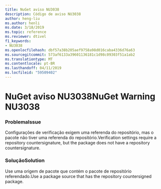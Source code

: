 ```yaml
---
title: NuGet aviso NU3038
description: Código de aviso NU3038
author: heng-liu
ms.author: henli
ms.date: 3/18/2019
ms.topic: reference
ms.reviewer: dtivel
f1_keywords:
- NU3038
ms.openlocfilehash: dbf57a38b205aef9758a98d016caba4336d76a63
ms.sourcegitcommit: 573af6133a39601136181c1d98c09303f51a1ab2
ms.translationtype: MT
ms.contentlocale: pt-BR
ms.lasthandoff: 04/11/2019
ms.locfileid: "59509402"
---
```

# <a name="nuget-warning-nu3038"></a><span data-ttu-id="ab401-103">NuGet aviso NU3038</span><span class="sxs-lookup"><span data-stu-id="ab401-103">NuGet Warning NU3038</span></span>

### <a name="issue"></a><span data-ttu-id="ab401-104">Problema</span><span class="sxs-lookup"><span data-stu-id="ab401-104">Issue</span></span>

<span data-ttu-id="ab401-105">Configurações de verificação exigem uma referenda do repositório, mas o pacote não tiver uma referenda do repositório.</span><span class="sxs-lookup"><span data-stu-id="ab401-105">Verification settings require a repository countersignature, but the package does not have a repository countersignature.</span></span>


### <a name="solution"></a><span data-ttu-id="ab401-106">Solução</span><span class="sxs-lookup"><span data-stu-id="ab401-106">Solution</span></span>

<span data-ttu-id="ab401-107">Use uma origem de pacote que contém o pacote de repositório referendado.</span><span class="sxs-lookup"><span data-stu-id="ab401-107">Use a package source that has the repository countersigned package.</span></span>  